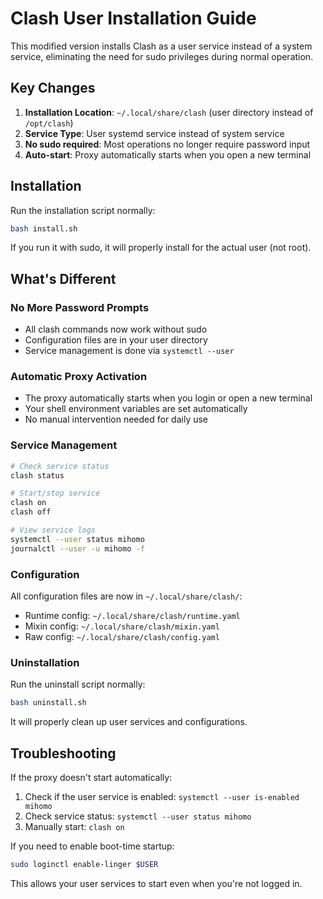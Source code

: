 # Clash User Installation Guide

This modified version installs Clash as a user service instead of a system service, eliminating the need for sudo privileges during normal operation.

## Key Changes

1. **Installation Location**: `~/.local/share/clash` (user directory instead of `/opt/clash`)
2. **Service Type**: User systemd service instead of system service
3. **No sudo required**: Most operations no longer require password input
4. **Auto-start**: Proxy automatically starts when you open a new terminal

## Installation

Run the installation script normally:
```bash
bash install.sh
```

If you run it with sudo, it will properly install for the actual user (not root).

## What's Different

### No More Password Prompts
- All clash commands now work without sudo
- Configuration files are in your user directory
- Service management is done via `systemctl --user`

### Automatic Proxy Activation
- The proxy automatically starts when you login or open a new terminal
- Your shell environment variables are set automatically
- No manual intervention needed for daily use

### Service Management
```bash
# Check service status
clash status

# Start/stop service
clash on
clash off

# View service logs
systemctl --user status mihomo
journalctl --user -u mihomo -f
```

### Configuration
All configuration files are now in `~/.local/share/clash/`:
- Runtime config: `~/.local/share/clash/runtime.yaml`
- Mixin config: `~/.local/share/clash/mixin.yaml`
- Raw config: `~/.local/share/clash/config.yaml`

### Uninstallation
Run the uninstall script normally:
```bash
bash uninstall.sh
```

It will properly clean up user services and configurations.

## Troubleshooting

If the proxy doesn't start automatically:
1. Check if the user service is enabled: `systemctl --user is-enabled mihomo`
2. Check service status: `systemctl --user status mihomo`
3. Manually start: `clash on`

If you need to enable boot-time startup:
```bash
sudo loginctl enable-linger $USER
```

This allows your user services to start even when you're not logged in.
